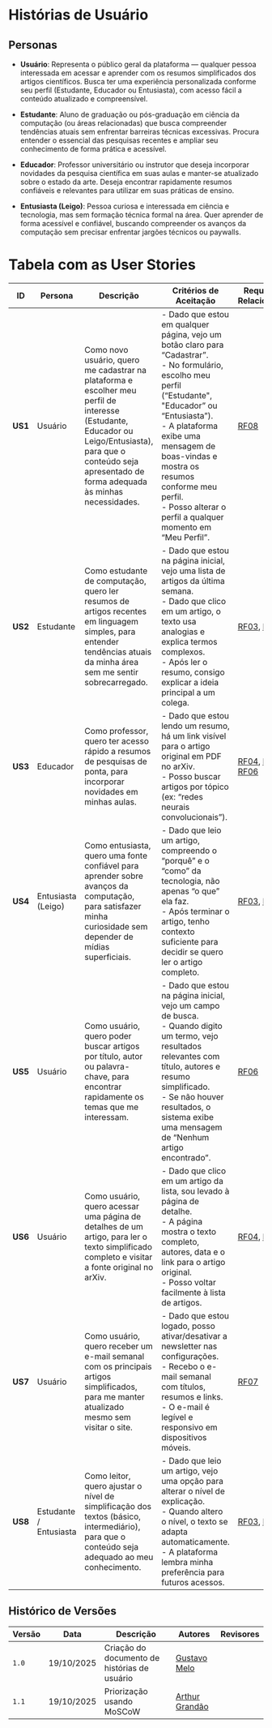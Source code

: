 # Histórias de Usuário

## Personas

* **Usuário**: Representa o público geral da plataforma — qualquer pessoa interessada em acessar e aprender com os resumos simplificados dos artigos científicos. Busca ter uma experiência personalizada conforme seu perfil (Estudante, Educador ou Entusiasta), com acesso fácil a conteúdo atualizado e compreensível.

* **Estudante**: Aluno de graduação ou pós-graduação em ciência da computação (ou áreas relacionadas) que busca compreender tendências atuais sem enfrentar barreiras técnicas excessivas. Procura entender o essencial das pesquisas recentes e ampliar seu conhecimento de forma prática e acessível.

* **Educador**: Professor universitário ou instrutor que deseja incorporar novidades da pesquisa científica em suas aulas e manter-se atualizado sobre o estado da arte. Deseja encontrar rapidamente resumos confiáveis e relevantes para utilizar em suas práticas de ensino.

* **Entusiasta (Leigo)**: Pessoa curiosa e interessada em ciência e tecnologia, mas sem formação técnica formal na área. Quer aprender de forma acessível e confiável, buscando compreender os avanços da computação sem precisar enfrentar jargões técnicos ou paywalls.

# Tabela com as User Stories

| **ID**  | **Persona**            | **Descrição**                                                                                                                                                                                                    | **Critérios de Aceitação**                                                                                                                                                                                                                                                                                                | **Requisitos Relacionados**                                                                                      | **Prirização (MoSCow)** |
| ------- | ---------------------- | ---------------------------------------------------------------------------------------------------------------------------------------------------------------------------------------------------------------- | ------------------------------------------------------------------------------------------------------------------------------------------------------------------------------------------------------------------------------------------------------------------------------------------------------------------------- | ---------------------------------------------------------------------------------------------------------------- | ----------------------- |
| **US1** | Usuário                | Como novo usuário, quero me cadastrar na plataforma e escolher meu perfil de interesse (Estudante, Educador ou Leigo/Entusiasta), para que o conteúdo seja apresentado de forma adequada às minhas necessidades. | - Dado que estou em qualquer página, vejo um botão claro para “Cadastrar”.<br>- No formulário, escolho meu perfil (“Estudante", "Educador” ou “Entusiasta”).<br>- A plataforma exibe uma mensagem de boas-vindas e mostra os resumos conforme meu perfil.<br>- Posso alterar o perfil a qualquer momento em “Meu Perfil”. | [RF08](product_requirements.md#RF08)                                                                             | Must-have               |
| **US2** | Estudante              | Como estudante de computação, quero ler resumos de artigos recentes em linguagem simples, para entender tendências atuais da minha área sem me sentir sobrecarregado.                                            | - Dado que estou na página inicial, vejo uma lista de artigos da última semana.<br>- Dado que clico em um artigo, o texto usa analogias e explica termos complexos.<br>- Após ler o resumo, consigo explicar a ideia principal a um colega.                                                                               | [RF03](product_requirements.md#RF03), [RF04](product_requirements.md#RF04)                                       | Must-have               |
| **US3** | Educador               | Como professor, quero ter acesso rápido a resumos de pesquisas de ponta, para incorporar novidades em minhas aulas.                                                                                              | - Dado que estou lendo um resumo, há um link visível para o artigo original em PDF no arXiv.<br>- Posso buscar artigos por tópico (ex: “redes neurais convolucionais”).                                                                                                                                                   | [RF04](product_requirements.md#RF04), [RF05](product_requirements.md#RF05), [RF06](product_requirements.md#RF06) | Must-have               |
| **US4** | Entusiasta (Leigo)     | Como entusiasta, quero uma fonte confiável para aprender sobre avanços da computação, para satisfazer minha curiosidade sem depender de mídias superficiais.                                                     | - Dado que leio um artigo, compreendo o “porquê” e o “como” da tecnologia, não apenas “o que” ela faz.<br>- Após terminar o artigo, tenho contexto suficiente para decidir se quero ler o artigo completo.                                                                                                                | [RF03](product_requirements.md#RF03), [RF04](product_requirements.md#RF04)                                       | Must-have               |
| **US5** | Usuário                | Como usuário, quero poder buscar artigos por título, autor ou palavra-chave, para encontrar rapidamente os temas que me interessam.                                                                              | - Dado que estou na página inicial, vejo um campo de busca.<br>- Quando digito um termo, vejo resultados relevantes com título, autores e resumo simplificado.<br>- Se não houver resultados, o sistema exibe uma mensagem de “Nenhum artigo encontrado”.                                                                 | [RF06](product_requirements.md#RF06)                                                                             | Should-have             |
| **US6** | Usuário                | Como usuário, quero acessar uma página de detalhes de um artigo, para ler o texto simplificado completo e visitar a fonte original no arXiv.                                                                     | - Dado que clico em um artigo da lista, sou levado à página de detalhe.<br>- A página mostra o texto completo, autores, data e o link para o artigo original.<br>- Posso voltar facilmente à lista de artigos.                                                                                                            | [RF04](product_requirements.md#RF04), [RF05](product_requirements.md#RF05)                                       | Must-have               |
| **US7** | Usuário                | Como usuário, quero receber um e-mail semanal com os principais artigos simplificados, para me manter atualizado mesmo sem visitar o site.                                                                       | - Dado que estou logado, posso ativar/desativar a newsletter nas configurações.<br>- Recebo o e-mail semanal com títulos, resumos e links.<br>- O e-mail é legível e responsivo em dispositivos móveis.                                                                                                                   | [RF07](product_requirements.md#RF07)                                                                             | Must-have               |
| **US8** | Estudante / Entusiasta | Como leitor, quero ajustar o nível de simplificação dos textos (básico, intermediário), para que o conteúdo seja adequado ao meu conhecimento.                                                                   | - Dado que leio um artigo, vejo uma opção para alterar o nível de explicação.<br>- Quando altero o nível, o texto se adapta automaticamente.<br>- A plataforma lembra minha preferência para futuros acessos.                                                                                                             | [RF03](product_requirements.md#RF03), [RF04](product_requirements.md#RF04)                                       | Must-have               |


## Histórico de Versões

| Versão | Data       | Descrição                                    | Autores                                            | Revisores |
| ------ | ---------- | -------------------------------------------- | -------------------------------------------------- | --------- |
| `1.0`  | 19/10/2025 | Criação do documento de histórias de usuário | [Gustavo Melo](https://github.com/gusrberto)       |           |
| `1.1`  | 19/10/2025 | Priorização usando MoSCoW                    | [Arthur Grandão](https://github.com/arthurgrandao) |